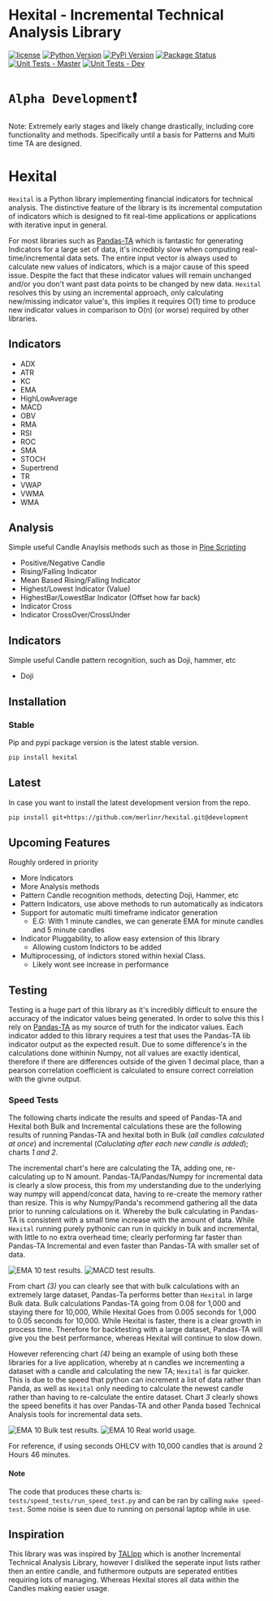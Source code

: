 # Hexital - Incremental Technical Analysis Library
[![license](https://img.shields.io/github/license/merlinr/hexital)](#license)
[![Python Version](https://img.shields.io/pypi/pyversions/hexital?style=flat)](https://pypi.org/project/hexital/)
[![PyPi Version](https://img.shields.io/pypi/v/hexital?style=flat)](https://pypi.org/project/hexital/)
[![Package Status](https://img.shields.io/pypi/status/hexital?style=flat)](https://pypi.org/project/hexital/)
[![Unit Tests - Master](https://github.com/MerlinR/Hexital/actions/workflows/unit_test.yaml/badge.svg?branch=master)](https://github.com/MerlinR/Hexital/actions/workflows/unit_test.yaml)
[![Unit Tests - Dev](https://github.com/MerlinR/Hexital/actions/workflows/unit_test.yaml/badge.svg?branch=development)](https://github.com/MerlinR/Hexital/actions/workflows/unit_test.yaml)

# `Alpha Development`❗
Note: Extremely early stages and likely change drastically, including core functionality and methods. Specifically until a basis for Patterns and Multi time TA are designed.
# Hexital
`Hexital` is a Python library implementing financial indicators for technical analysis. The distinctive feature of the library is its incremental computation of indicators which is designed to fit real-time applications or applications with iterative input in general.

For most libraries such as [Pandas-TA](https://github.com/twopirllc/pandas-ta) which is fantastic for generating Indicators for a large set of data, it's incredibly slow when computing real-time/incremental data sets. The entire input vector is always used to calculate new values of indicators, which is a major cause of this speed issue. Despite the fact that these indicator values will remain unchanged and/or you don't want past data points to be changed by new data. `Hexital` resolves this by using an incremental approach, only calculating new/missing indicator value's, this implies it requires O(1) time to produce new indicator values in comparison to O(n) (or worse) required by other libraries.


## Indicators
- ADX
- ATR
- KC
- EMA
- HighLowAverage
- MACD
- OBV
- RMA
- RSI
- ROC
- SMA
- STOCH
- Supertrend
- TR
- VWAP
- VWMA
- WMA


## Analysis
Simple useful Candle Anaylsis methods such as those in [Pine Scripting](https://www.tradingview.com/pine-script-reference/v5/)
- Positive/Negative Candle
- Rising/Falling Indicator
- Mean Based Rising/Falling Indicator
- Highest/Lowest Indicator (Value)
- HighestBar/LowestBar Indicator (Offset how far back)
- Indicator Cross
- Indicator CrossOver/CrossUnder


## Indicators
Simple useful Candle pattern recognition, such as Doji, hammer, etc
- Doji

## Installation
### Stable
Pip and pypi package version is the latest stable version.
```bash
pip install hexital
```
## Latest
In case you want to install the latest development version from the repo.
```bash
pip install git+https://github.com/merlinr/hexital.git@development
```


## Upcoming Features

Roughly ordered in priority

- More Indicators
- More Analysis methods
- Pattern Candle recognition methods, detecting Doji, Hammer, etc
- Pattern Indicators, use above methods to run automatically as indicators
- Support for automatic multi timeframe indicator generation
  - E.G: With 1 minute candles, we can generate EMA for minute candles and 5 minute candles
- Indicator Pluggability, to allow easy extension of this library
  - Allowing custom Indictors to be added
- Multiprocessing, of indictors stored within hexial Class.
  - Likely wont see increase in performance


## Testing
Testing is a huge part of this library as it's incredibly difficult to ensure the accuracy of the indicator values being generated. In order to solve this this I rely on [Pandas-TA](https://github.com/twopirllc/pandas-ta) as my source of truth for the indicator values. Each indicator added to this library requires a test that uses the Pandas-TA lib indicator output as the expected result. Due to some difference's in the calculations done withinin Numpy, not all values are exactly identical, therefore if there are differences outside of the given 1 decimal place, than a pearson correlation coefficient is calculated to ensure correct correlation with the givne output.

### Speed Tests
The following charts indicate the results and speed of Pandas-TA and Hexital both Bulk and Incremental calculations these are the following results of running Pandas-TA and hexital both in Bulk (_all candles calculated at once_) and incremental (_Caluclating after each new candle is added_); charts _1 and 2_.

The incremental chart's here are calculating the TA, adding one, re-calculating up to N amount. Pandas-TA/Pandas/Numpy for incremental data is clearly a slow process, this from my understanding due to the underlying way numpy will append/concat data, having to re-create the memory rather than resize. This is why Numpy/Panda's recommend gathering all the data prior to running calculations on it. Whereby the bulk calculating in Pandas-TA is consistent with a small time increase with the amount of data. While `Hexital` running purely pythonic can run in quickly in bulk and incremental, with little to no extra overhead time; clearly performing far faster than Pandas-TA Incremental and even faster than Pandas-TA with smaller set of data. 

![EMA 10 test results.](tests/speed_tests/EMA_10.png)
![MACD  test results.](tests/speed_tests/MACD_10.png)

From chart _(3)_  you can clearly see that with bulk calculations with an extremely large dataset, Pandas-Ta performs better than `Hexital` in large Bulk data. Bulk calculations Pandas-TA going from 0.08 for 1,000 and staying there for 10,000, While Hexital Goes from 0.005 seconds for 1,000 to 0.05 seconds for 10,000. While Hexital is faster, there is a clear growth in process time. Therefore for backtesting with a large dataset, Pandas-TA will give you the best performance, whereas Hexital will continue to slow down.

However referencing chart _(4)_ being an example of using both these libraries for a live application, whereby at n candles we incrementing a dataset with a candle and calculating the new TA; `Hexital` is far quicker. This is due to the speed that python can increment a list of data rather than Panda, as well as `Hexital` only needing to calculate the newest candle rather than having to re-calculate the entire dataset. Chart _3_ clearly shows the speed benefits it has over Pandas-TA and other Panda based Technical Analysis tools for incremental data sets.


![EMA 10 Bulk test results.](tests/speed_tests/EMA_10%20Bulk%20Calculations.png)
![EMA 10 Real world usage.](tests/speed_tests/EMA_10_real_world.png)

For reference, if using seconds OHLCV with 10,000 candles that is around 2 Hours 46 minutes.
#### Note
The code that produces these charts is: `tests/speed_tests/run_speed_test.py` and can be ran by calling `make speed-test`. Some noise is seen due to running on personal laptop while in use.
## Inspiration
This library was was inspired by [TALIpp](https://github.com/nardew/talipp) which is another Incremental Technical Analysis Library, however I disliked the seperate input lists rather then an entire candle, and futhermore outputs are seperated entities requiring lots of managing. Whereas Hexital stores all data within the Candles making easier usage.

